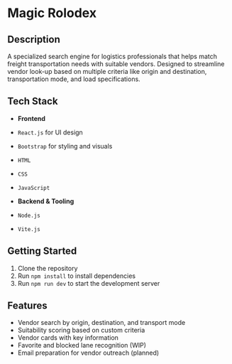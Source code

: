 # Magic Rolodex

## Description

A specialized search engine for logistics professionals that helps match freight transportation needs with suitable vendors. Designed to streamline vendor look-up based on multiple criteria like origin and destination, transportation mode, and load specifications.

## Tech Stack

- **Frontend**
 - `React.js` for UI design  
 - `Bootstrap` for styling and visuals  
 - `HTML`  
 - `CSS`  
 - `JavaScript`  

- **Backend & Tooling**
 - `Node.js`  
 - `Vite.js`  

## Getting Started

1. Clone the repository  
2. Run `npm install` to install dependencies  
3. Run `npm run dev` to start the development server  

## Features

- Vendor search by origin, destination, and transport mode
- Suitability scoring based on custom criteria
- Vendor cards with key information
- Favorite and blocked lane recognition (WIP)
- Email preparation for vendor outreach (planned)